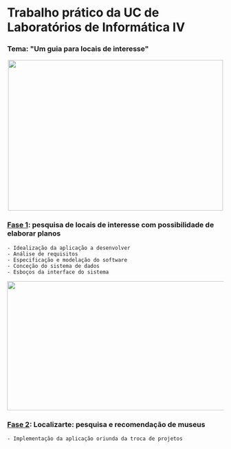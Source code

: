 # Trabalho prático da UC de Laboratórios de Informática IV

### Tema: "Um guia para locais de interesse"

<p align="center">
  <img width="500" height="350" src=https://user-images.githubusercontent.com/61991247/150880639-762ffb9f-c402-40c1-9940-a760c83cf2cc.png>
</p>

### [Fase 1](https://github.com/Surumkata/LI4/blob/main/docs/202122-UM-UC-LI4-Fase1.pdf): pesquisa de locais de interesse com possibilidade de elaborar planos

```
- Idealização da aplicação a desenvolver
- Análise de requisitos
- Especificação e modelação do software
- Conceção do sistema de dados
- Esboços da interface do sistema
```
<p align="center">
  <img width="600" height="300" src=https://user-images.githubusercontent.com/61991247/150881412-64a7da37-e2ae-42f4-821e-6cdc783306c4.png>
</p>

### [Fase 2](https://github.com/Surumkata/LI4/blob/main/docs/202122-UM-UC-LI4-Fase2.pdf): Localizarte: pesquisa e recomendação de museus
```
- Implementação da aplicação oriunda da troca de projetos
```
